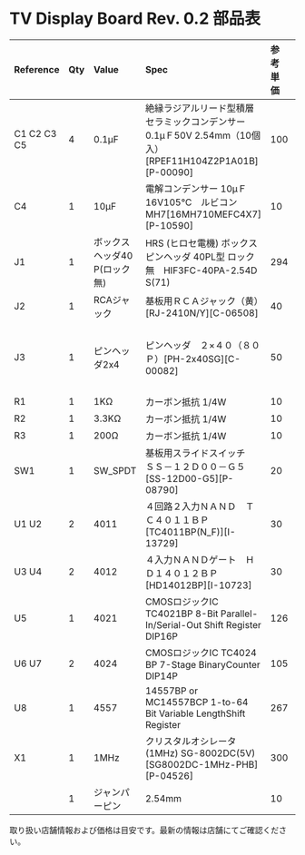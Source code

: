 # TV Display Board Rev. 0.2 部品表

|Reference|Qty|Value|Spec|参考単価|小計|購入店（参考）|備考|
|:----|:----|:----|:----|:----|:----|:----|:----|
|C1 C2 C3 C5|4|0.1μF|絶縁ラジアルリード型積層セラミックコンデンサー0.1μＦ50V 2.54mm（10個入）[RPEF11H104Z2P1A01B][P-00090]|100|100|秋月電子| |
|C4|1|10μF|電解コンデンサー 10μＦ16V105℃　ルビコンMH7[16MH710MEFC4X7][P-10590]|10|10|秋月電子| |
|J1|1|ボ​ッ​ク​ス​ヘ​ッ​ダ​4​0​P​(​ロ​ッ​ク​無​)|H​R​S​ ​(​ヒ​ロ​セ​電​機​) ボ​ッ​ク​ス​ピ​ン​ヘ​ッ​ダ​ ​4​0​P​ ​L​型​ ​ロ​ッ​ク​無​　​H​I​F​3​F​C​-​4​0​P​A​-​2​.​5​4​D​S​(​7​1​)|294|294|千石電商| |
|J2|1|RCAジャック|基板用ＲＣＡジャック（黄）[RJ-2410N/Y][C-06508]|40|40|秋月電子| |
|J3|1|ピンヘッダ2x4|ピンヘッダ　２×４０（８０Ｐ）[PH-2x40SG][C-00082]|50|50|秋月電子|折って使用|
|R1|1|1KΩ|カーボン抵抗 1/4W|10|10| | |
|R2|1|3.3KΩ|カーボン抵抗 1/4W|10|10| | |
|R3|1|200Ω|カーボン抵抗 1/4W|10|10| | |
|SW1|1|SW_SPDT|基板用スライドスイッチ　ＳＳ－１２Ｄ００－Ｇ５[SS-12D00-G5][P-08790]|20|20|秋月電子| |
|U1 U2|2|4011|４回路２入力ＮＡＮＤ　ＴＣ４０１１ＢＰ[TC4011BP(N_F)][I-13729]|30|60|秋月電子| |
|U3 U4|2|4012|４入力ＮＡＮＤゲート　ＨＤ１４０１２ＢＰ[HD14012BP][I-10723]|30|60|秋月電子| |
|U5|1|4021|CMOSロジックIC TC4021BP 8-Bit Parallel-In/Serial-Out Shift Register DIP16P|126|126|千石電商| |
|U6 U7|2|4024|C​M​O​S​ロ​ジ​ッ​ク​I​C​ ​T​C​4​0​2​4​B​P ​7​-​S​t​a​g​e​ ​B​i​n​a​r​y​ ​C​o​u​n​t​e​r​ ​D​I​P​1​4​P|105|210|千石電商| |
|U8|1|4557|14557BP or MC14557BCP 1-to-64 Bit Variable LengthShift Register|267|267|若松通商| |
|X1|1|1MHz|クリスタルオシレータ(1MHz) SG-8002DC(5V) [SG8002DC-1MHz-PHB][P-04526]|300|300|秋月電子| |
| |1|ジャンパーピン|2.54mm|10|10| | |

取り扱い店舗情報および価格は目安です。最新の情報は店舗にてご確認ください。
